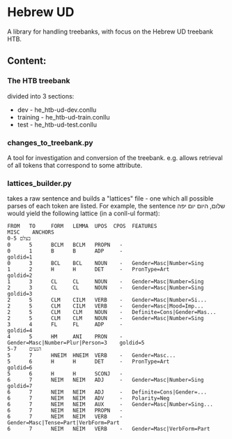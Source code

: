 # Hebrew UD
A library for handling treebanks, with focus on the Hebrew UD treebank HTB.
## Content:

### The HTB treebank
divided into 3 sections:
* dev - he_htb-ud-dev.conllu
* training - he_htb-ud-train.conllu
* test - he_htb-ud-test.conllu


### changes_to_treebank.py
A tool for investigation and conversion of the treebank. e.g. allows retrieval of all tokens that correspond to some attribute.

### lattices_builder.py
takes a raw sentence and builds a "lattices" file - one which all possible parses of each token are listed.
For example, the sentence שלום, היום יום יפה would yield the following lattice (in a conll-ul format):
```
FROM   TO     FORM   LEMMA  UPOS  CPOS  FEATURES                    MISC    ANCHORS
0-5 בצלם
0      5      BCLM   BCLM   PROPN   -
0      1      B      B      ADP     -                                       goldid=1
0      3      BCL    BCL    NOUN    -   Gender=Masc|Number=Sing
1      2      H      H      DET     -   PronType=Art                        goldid=2
1      3      CL     CL     NOUN    -   Gender=Masc|Number=Sing
2      3      CL     CL     NOUN    -   Gender=Masc|Number=Sing             goldid=3
2      5      CLM    CILM   VERB    -   Gender=Masc|Number=Si...
2      5      CLM    CILM   VERB    -   Gender=Masc|Mood=Imp...
2      5      CLM    CLM    NOUN    -   Definite=Cons|Gender=Mas...
2      5      CLM    CLM    NOUN    -   Gender=Masc|Number=Sing
3      4      FL     FL     ADP     -                                       goldid=4
4      5      HM     ANI    PRON    -   Gender=Masc|Number=Plur|Person=3    goldid=5
5-7    הנעים
5      7      HNEIM  HNEIM  VERB    -   Gender=Masc...
5      6      H      H      DET     -   PronType=Art                        goldid=6
5      6      H      H      SCONJ   -
6      7      NEIM   NEIM   ADJ     -   Gender=Masc|Number=Sing             goldid=7
6      7      NEIM   NEIM   ADJ     -   Definite=Cons|Gender=...
6      7      NEIM   NEIM   ADV     -   Polarity=Neg
6      7      NEIM   NEIM   AUX     -   Gender=Masc|Number=Sing...
6      7      NEIM   NEIM   PROPN   -
6      7      NEIM   NEIM   VERB    -   Gender=Masc|Tense=Part|VerbForm=Part
6      7      NEIM   NEIM   VERB    -   Gender=Masc|VerbForm=Part

```
